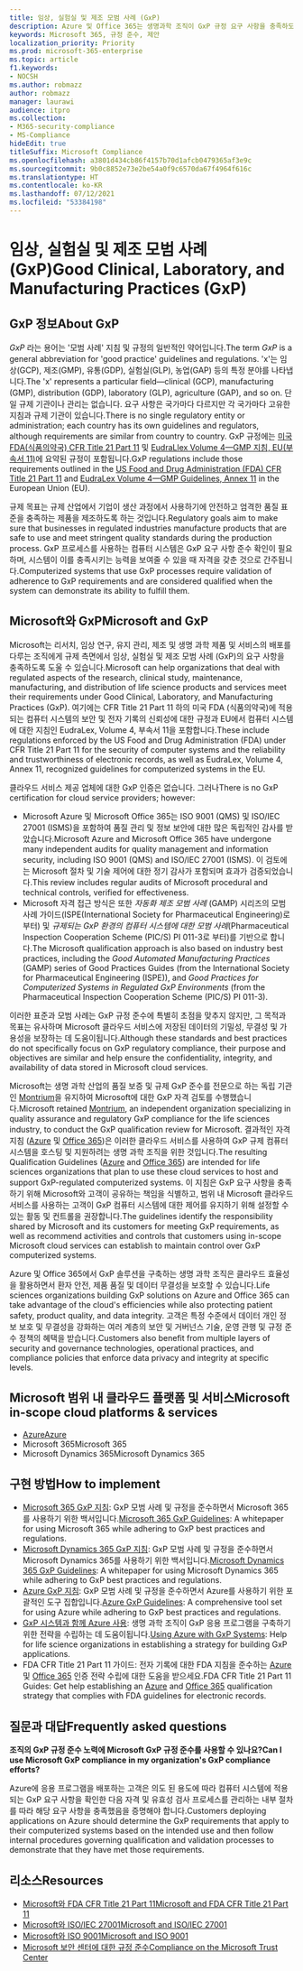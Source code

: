```yaml
---
title: 임상, 실험실 및 제조 모범 사례 (GxP)
description: Azure 및 Office 365는 생명과학 조직이 GxP 규정 요구 사항을 충족하도록 도울 수 있습니다.
keywords: Microsoft 365, 규정 준수, 제안
localization_priority: Priority
ms.prod: microsoft-365-enterprise
ms.topic: article
f1.keywords:
- NOCSH
ms.author: robmazz
author: robmazz
manager: laurawi
audience: itpro
ms.collection:
- M365-security-compliance
- MS-Compliance
hideEdit: true
titleSuffix: Microsoft Compliance
ms.openlocfilehash: a3801d434cb86f4157b70d1afcb0479365af3e9c
ms.sourcegitcommit: 9b0c8852e73e2be54a0f9c6570da67f4964f616c
ms.translationtype: HT
ms.contentlocale: ko-KR
ms.lasthandoff: 07/12/2021
ms.locfileid: "53384198"
---
```

# <a name="good-clinical-laboratory-and-manufacturing-practices-gxp"></a><span data-ttu-id="1f983-104">임상, 실험실 및 제조 모범 사례 (GxP)</span><span class="sxs-lookup"><span data-stu-id="1f983-104">Good Clinical, Laboratory, and Manufacturing Practices (GxP)</span></span>

## <a name="about-gxp"></a><span data-ttu-id="1f983-105">GxP 정보</span><span class="sxs-lookup"><span data-stu-id="1f983-105">About GxP</span></span>

<span data-ttu-id="1f983-106">*GxP* 라는 용어는 '모범 사례' 지침 및 규정의 일반적인 약어입니다.</span><span class="sxs-lookup"><span data-stu-id="1f983-106">The term *GxP* is a general abbreviation for 'good practice' guidelines and regulations.</span></span> <span data-ttu-id="1f983-107">'x'는 임상(GCP), 제조(GMP), 유통(GDP), 실험실(GLP), 농업(GAP) 등의 특정 분야를 나타냅니다.</span><span class="sxs-lookup"><span data-stu-id="1f983-107">The 'x' represents a particular field—clinical (GCP), manufacturing (GMP), distribution (GDP), laboratory (GLP), agriculture (GAP), and so on.</span></span> <span data-ttu-id="1f983-108">단일 규제 기관이나 관리는 없습니다. 요구 사항은 국가마다 다르지만 각 국가마다 고유한 지침과 규제 기관이 있습니다.</span><span class="sxs-lookup"><span data-stu-id="1f983-108">There is no single regulatory entity or administration; each country has its own guidelines and regulators, although requirements are similar from country to country.</span></span> <span data-ttu-id="1f983-109">GxP 규정에는 [미국 FDA(식품의약국) CFR Title 21 Part 11](https://aka.ms/FDA-CFR) 및 [EudraLlex Volume 4—GMP 지침, EU(부속서 11)](https://ec.europa.eu/health/documents/eudralex/vol-4_en)에 요약된 규정이 포함됩니다.</span><span class="sxs-lookup"><span data-stu-id="1f983-109">GxP regulations include those requirements outlined in the [US Food and Drug Administration (FDA) CFR Title 21 Part 11](https://aka.ms/FDA-CFR) and [EudraLex Volume 4—GMP Guidelines, Annex 11](https://ec.europa.eu/health/documents/eudralex/vol-4_en) in the European Union (EU).</span></span>

<span data-ttu-id="1f983-110">규제 목표는 규제 산업에서 기업이 생산 과정에서 사용하기에 안전하고 엄격한 품질 표준을 충족하는 제품을 제조하도록 하는 것입니다.</span><span class="sxs-lookup"><span data-stu-id="1f983-110">Regulatory goals aim to make sure that businesses in regulated industries manufacture products that are safe to use and meet stringent quality standards during the production process.</span></span> <span data-ttu-id="1f983-111">GxP 프로세스를 사용하는 컴퓨터 시스템은 GxP 요구 사항 준수 확인이 필요하며, 시스템이 이를 충족시키는 능력을 보여줄 수 있을 때 자격을 갖춘 것으로 간주됩니다.</span><span class="sxs-lookup"><span data-stu-id="1f983-111">Computerized systems that use GxP processes require validation of adherence to GxP requirements and are considered qualified when the system can demonstrate its ability to fulfill them.</span></span>

## <a name="microsoft-and-gxp"></a><span data-ttu-id="1f983-112">Microsoft와 GxP</span><span class="sxs-lookup"><span data-stu-id="1f983-112">Microsoft and GxP</span></span>

<span data-ttu-id="1f983-113">Microsoft는 리서치, 임상 연구, 유지 관리, 제조 및 생명 과학 제품 및 서비스의 배포를 다루는 조직에게 규제 측면에서 임상, 실험실 및 제조 모범 사례 (GxP)의 요구 사항을 충족하도록 도울 수 있습니다.</span><span class="sxs-lookup"><span data-stu-id="1f983-113">Microsoft can help organizations that deal with regulated aspects of the research, clinical study, maintenance, manufacturing, and distribution of life science products and services meet their requirements under Good Clinical, Laboratory, and Manufacturing Practices (GxP).</span></span> <span data-ttu-id="1f983-114">여기에는 CFR Title 21 Part 11 하의 미국 FDA (식품의약국)에 적용되는 컴퓨터 시스템의 보안 및 전자 기록의 신뢰성에 대한 규정과 EU에서 컴퓨터 시스템에 대한 지침인 EudraLex, Volume 4, 부속서 11을 포함합니다.</span><span class="sxs-lookup"><span data-stu-id="1f983-114">These include regulations enforced by the US Food and Drug Administration (FDA) under CFR Title 21 Part 11 for the security of computer systems and the reliability and trustworthiness of electronic records, as well as EudraLex, Volume 4, Annex 11, recognized guidelines for computerized systems in the EU.</span></span>

<span data-ttu-id="1f983-115">클라우드 서비스 제공 업체에 대한 GxP 인증은 없습니다. 그러나</span><span class="sxs-lookup"><span data-stu-id="1f983-115">There is no GxP certification for cloud service providers; however:</span></span>

- <span data-ttu-id="1f983-116">Microsoft Azure 및 Microsoft Office 365는 ISO 9001 (QMS) 및 ISO/IEC 27001 (ISMS)을 포함하여 품질 관리 및 정보 보안에 대한 많은 독립적인 감사를 받았습니다.</span><span class="sxs-lookup"><span data-stu-id="1f983-116">Microsoft Azure and Microsoft Office 365 have undergone many independent audits for quality management and information security, including ISO 9001 (QMS) and ISO/IEC 27001 (ISMS).</span></span> <span data-ttu-id="1f983-117">이 검토에는 Microsoft 절차 및 기술 제어에 대한 정기 감사가 포함되며 효과가 검증되었습니다.</span><span class="sxs-lookup"><span data-stu-id="1f983-117">This review includes regular audits of Microsoft procedural and technical controls, verified for effectiveness.</span></span>
- <span data-ttu-id="1f983-118">Microsoft 자격 접근 방식은 또한 *자동화 제조 모범 사례* (GAMP) 시리즈의 모범 사례 가이드(ISPE(International Society for Pharmaceutical Engineering)로 부터) 및 *규제되는 GxP 환경의 컴퓨터 시스템에 대한 모범 사례*(Pharmaceutical Inspection Cooperation Scheme (PIC/S) PI 011-3로 부터)를 기반으로 합니다.</span><span class="sxs-lookup"><span data-stu-id="1f983-118">The Microsoft qualification approach is also based on industry best practices, including the *Good Automated Manufacturing Practices* (GAMP) series of Good Practices Guides (from the International Society for Pharmaceutical Engineering (ISPE)), and *Good Practices for Computerized Systems in Regulated GxP Environments* (from the Pharmaceutical Inspection Cooperation Scheme (PIC/S) PI 011-3).</span></span>

<span data-ttu-id="1f983-119">이러한 표준과 모범 사례는 GxP 규정 준수에 특별히 초점을 맞추지 않지만, 그 목적과 목표는 유사하며 Microsoft 클라우드 서비스에 저장된 데이터의 기밀성, 무결성 및 가용성을 보장하는 데 도움이됩니다.</span><span class="sxs-lookup"><span data-stu-id="1f983-119">Although these standards and best practices do not specifically focus on GxP regulatory compliance, their purpose and objectives are similar and help ensure the confidentiality, integrity, and availability of data stored in Microsoft cloud services.</span></span>

<span data-ttu-id="1f983-120">Microsoft는 생명 과학 산업의 품질 보증 및 규제 GxP 준수를 전문으로 하는 독립 기관인 [Montrium](https://www.montrium.com/)을 유지하여 Microsoft에 대한 GxP 자격 검토를 수행했습니다.</span><span class="sxs-lookup"><span data-stu-id="1f983-120">Microsoft retained [Montrium](https://www.montrium.com/), an independent organization specializing in quality assurance and regulatory GxP compliance for the life sciences industry, to conduct the GxP qualification review for Microsoft.</span></span> <span data-ttu-id="1f983-121">결과적인 자격 지침 ([Azure](https://aka.ms/gxpcompliance) 및 [Office 365](https://aka.ms/o365-qualification-guideline))은 이러한 클라우드 서비스를 사용하여 GxP 규제 컴퓨터 시스템을 호스팅 및 지원하려는 생명 과학 조직을 위한 것입니다.</span><span class="sxs-lookup"><span data-stu-id="1f983-121">The resulting Qualification Guidelines ([Azure](https://aka.ms/gxpcompliance) and [Office 365](https://aka.ms/o365-qualification-guideline)) are intended for life sciences organizations that plan to use these cloud services to host and support GxP-regulated computerized systems.</span></span> <span data-ttu-id="1f983-122">이 지침은 GxP 요구 사항을 충족하기 위해 Microsoft와 고객이 공유하는 책임을 식별하고, 범위 내 Microsoft 클라우드 서비스를 사용하는 고객이 GxP 컴퓨터 시스템에 대한 제어를 유지하기 위해 설정할 수 있는 활동 및 컨트롤을 권장합니다.</span><span class="sxs-lookup"><span data-stu-id="1f983-122">The guidelines identify the responsibility shared by Microsoft and its customers for meeting GxP requirements, as well as recommend activities and controls that customers using in-scope Microsoft cloud services can establish to maintain control over GxP computerized systems.</span></span>

<span data-ttu-id="1f983-123">Azure 및 Office 365에서 GxP 솔루션을 구축하는 생명 과학 조직은 클라우드 효율성을 활용하면서 환자 안전, 제품 품질 및 데이터 무결성을 보호할 수 있습니다.</span><span class="sxs-lookup"><span data-stu-id="1f983-123">Life sciences organizations building GxP solutions on Azure and Office 365 can take advantage of the cloud's efficiencies while also protecting patient safety, product quality, and data integrity.</span></span> <span data-ttu-id="1f983-124">고객은 특정 수준에서 데이터 개인 정보 보호 및 무결성을 강화하는 여러 계층의 보안 및 거버넌스 기술, 운영 관행 및 규정 준수 정책의 혜택을 받습니다.</span><span class="sxs-lookup"><span data-stu-id="1f983-124">Customers also benefit from multiple layers of security and governance technologies, operational practices, and compliance policies that enforce data privacy and integrity at specific levels.</span></span>

## <a name="microsoft-in-scope-cloud-platforms--services"></a><span data-ttu-id="1f983-125">Microsoft 범위 내 클라우드 플랫폼 및 서비스</span><span class="sxs-lookup"><span data-stu-id="1f983-125">Microsoft in-scope cloud platforms & services</span></span>

- [<span data-ttu-id="1f983-126">Azure</span><span class="sxs-lookup"><span data-stu-id="1f983-126">Azure</span></span>](https://aka.ms/AzureCompliance)
- <span data-ttu-id="1f983-127">Microsoft 365</span><span class="sxs-lookup"><span data-stu-id="1f983-127">Microsoft 365</span></span>
- <span data-ttu-id="1f983-128">Microsoft Dynamics 365</span><span class="sxs-lookup"><span data-stu-id="1f983-128">Microsoft Dynamics 365</span></span>

## <a name="how-to-implement"></a><span data-ttu-id="1f983-129">구현 방법</span><span class="sxs-lookup"><span data-stu-id="1f983-129">How to implement</span></span>

- <span data-ttu-id="1f983-130">[Microsoft 365 GxP 지침](../downloads/microsoft-365-gxp-guidelines-july-2020.pdf): GxP 모범 사례 및 규정을 준수하면서 Microsoft 365를 사용하기 위한 백서입니다.</span><span class="sxs-lookup"><span data-stu-id="1f983-130">[Microsoft 365 GxP Guidelines](../downloads/microsoft-365-gxp-guidelines-july-2020.pdf): A whitepaper for using Microsoft 365 while adhering to GxP best practices and regulations.</span></span>
- <span data-ttu-id="1f983-131">[Microsoft Dynamics 365 GxP 지침](https://servicetrust.microsoft.com/ViewPage/MSComplianceGuide?command=Download&downloadType=Document&downloadId=fb579b09-0874-4197-a97e-a25992383482&docTab=4ce99610-c9c0-11e7-8c2c-f908a777fa4d_Compliance_Guides): GxP 모범 사례 및 규정을 준수하면서 Microsoft Dynamics 365를 사용하기 위한 백서입니다.</span><span class="sxs-lookup"><span data-stu-id="1f983-131">[Microsoft Dynamics 365 GxP Guidelines](https://servicetrust.microsoft.com/ViewPage/MSComplianceGuide?command=Download&downloadType=Document&downloadId=fb579b09-0874-4197-a97e-a25992383482&docTab=4ce99610-c9c0-11e7-8c2c-f908a777fa4d_Compliance_Guides): A whitepaper for using Microsoft Dynamics 365 while adhering to GxP best practices and regulations.</span></span>
- <span data-ttu-id="1f983-132">[Azure GxP 지침](https://aka.ms/gxpcompliance): GxP 모범 사례 및 규정을 준수하면서 Azure를 사용하기 위한 포괄적인 도구 집합입니다.</span><span class="sxs-lookup"><span data-stu-id="1f983-132">[Azure GxP Guidelines](https://aka.ms/gxpcompliance): A comprehensive tool set for using Azure while adhering to GxP best practices and regulations.</span></span>
- <span data-ttu-id="1f983-133">[GxP 시스템과 함께 Azure 사용](https://aka.ms/GXP-Azure-Strategies): 생명 과학 조직이 GxP 응용 프로그램을 구축하기 위한 전략을 수립하는 데 도움이됩니다.</span><span class="sxs-lookup"><span data-stu-id="1f983-133">[Using Azure with GxP Systems](https://aka.ms/GXP-Azure-Strategies): Help for life science organizations in establishing a strategy for building GxP applications.</span></span>
- <span data-ttu-id="1f983-134">FDA CFR Title 21 Part 11 가이드: 전자 기록에 대한 FDA 지침을 준수하는 [Azure](https://aka.ms/Azure-FDA-Guidelines) 및 [Office 365](https://aka.ms/o365-qualification-guideline) 인증 전략 수립에 대한 도움을 받으세요.</span><span class="sxs-lookup"><span data-stu-id="1f983-134">FDA CFR Title 21 Part 11 Guides: Get help establishing an [Azure](https://aka.ms/Azure-FDA-Guidelines) and [Office 365](https://aka.ms/o365-qualification-guideline) qualification strategy that complies with FDA guidelines for electronic records.</span></span>

## <a name="frequently-asked-questions"></a><span data-ttu-id="1f983-135">질문과 대답</span><span class="sxs-lookup"><span data-stu-id="1f983-135">Frequently asked questions</span></span>

<span data-ttu-id="1f983-136">**조직의 GxP 규정 준수 노력에 Microsoft GxP 규정 준수를 사용할 수 있나요?**</span><span class="sxs-lookup"><span data-stu-id="1f983-136">**Can I use Microsoft GxP compliance in my organization's GxP compliance efforts?**</span></span>

<span data-ttu-id="1f983-137">Azure에 응용 프로그램을 배포하는 고객은 의도 된 용도에 따라 컴퓨터 시스템에 적용되는 GxP 요구 사항을 확인한 다음 자격 및 유효성 검사 프로세스를 관리하는 내부 절차를 따라 해당 요구 사항을 충족했음을 증명해야 합니다.</span><span class="sxs-lookup"><span data-stu-id="1f983-137">Customers deploying applications on Azure should determine the GxP requirements that apply to their computerized systems based on the intended use and then follow internal procedures governing qualification and validation processes to demonstrate that they have met those requirements.</span></span>

## <a name="resources"></a><span data-ttu-id="1f983-138">리소스</span><span class="sxs-lookup"><span data-stu-id="1f983-138">Resources</span></span>

- [<span data-ttu-id="1f983-139">Microsoft와 FDA CFR Title 21 Part 11</span><span class="sxs-lookup"><span data-stu-id="1f983-139">Microsoft and FDA CFR Title 21 Part 11</span></span>](offering-fda-cfr-title-21-part-11.md)
- [<span data-ttu-id="1f983-140">Microsoft와 ISO/IEC 27001</span><span class="sxs-lookup"><span data-stu-id="1f983-140">Microsoft and ISO/IEC 27001</span></span>](offering-iso-27001.md)
- [<span data-ttu-id="1f983-141">Microsoft와 ISO 9001</span><span class="sxs-lookup"><span data-stu-id="1f983-141">Microsoft and ISO 9001</span></span>](offering-iso-9001.md)
- [<span data-ttu-id="1f983-142">Microsoft 보안 센터에 대한 규정 준수</span><span class="sxs-lookup"><span data-stu-id="1f983-142">Compliance on the Microsoft Trust Center</span></span>](https://www.microsoft.com/trust-center/compliance/compliance-overview)
